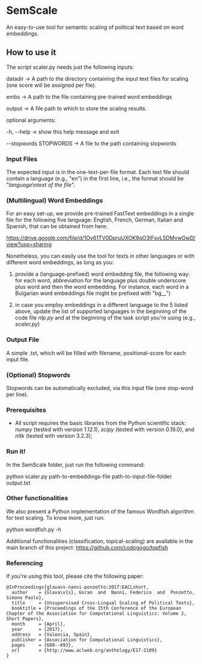# SemScale
An easy-to-use tool for semantic scaling of political text based on word embeddings. 

## How to use it

The script scaler.py needs just the following inputs:

 datadir -> A path to the directory containing the input text
                        files for scaling (one score will be assigned per
                        file).
                        
  embs -> A path to the file containing pre-trained word
                        embeddings
                        
  output -> A file path to which to store the scaling results.

optional arguments:

  -h, --help -> show this help message and exit
  
  --stopwords STOPWORDS -> A file to the path containing stopwords

### Input Files

The expected input is in the one-text-per-file format. Each text file should contain a language (e.g., "en") in the first line, i.e., the format should be "*language*\n*text of the file*". 

### (Multilingual) Word Embeddings

For an easy set-up, we provide pre-trained FastText embeddings in a single file for the following five language: English, French, German, Italian and Spanish, that can be obtained from here: 

https://drive.google.com/file/d/1Oy61TV0DpruUXOK9qO3IFsvL5DMvwGwD/view?usp=sharing 

Nonetheless, you can easily use the tool for texts in other languages or with different word embeddings, as long as you:

1) provide a (language-prefixed) word embedding file, the following way: for each word, abbreviation for the language plus double underscore plus word and then the word embedding. For instance, each word in a Bulgarian word embeddings file might be prefixed with "bg__")

2) in case you employ embeddings in a different language to the 5 listed above, update the list of supported languages in the beginning of the code file *nlp.py* and at the beginning of the task script you're using (e.g., *scaler.py*)

### Output File

A simple .txt, which will be filled with filename, positional-score for each input file.

### (Optional) Stopwords

Stopwords can be automatically excluded, via this input file (one stop-word per line).

### Prerequisites

- All script requires the basic libraries from the Python scientific stack: *numpy* (tested with version 1.12.1), *scipy* (tested with version 0.19.0), and *nltk* (tested with version 3.2.3); 

### Run it!

In the SemScale folder, just run the following command:

python scaler.py path-to-embeddings-file path-to-input-file-folder output.txt

### Other functionalities

We also present a Python implementation of the famous Wordfish algorithm for text scaling. To know more, just run: 

python wordfish.py -h

Additional functionalities (classification, topical-scaling) are available in the main branch of this project: https://github.com/codogogo/topfish

### Referencing

If you're using this tool, please cite the following paper: 

```
@InProceedings{glavavs-nanni-ponzetto:2017:EACLshort,
  author    = {Glava\v{s}, Goran  and  Nanni, Federico  and  Ponzetto, Simone Paolo},
  title     = {Unsupervised Cross-Lingual Scaling of Political Texts},
  booktitle = {Proceedings of the 15th Conference of the European Chapter of the Association for Computational Linguistics: Volume 2, Short Papers},
  month     = {April},
  year      = {2017},
  address   = {Valencia, Spain},
  publisher = {Association for Computational Linguistics},
  pages     = {688--693},
  url       = {http://www.aclweb.org/anthology/E17-2109}
}
```
